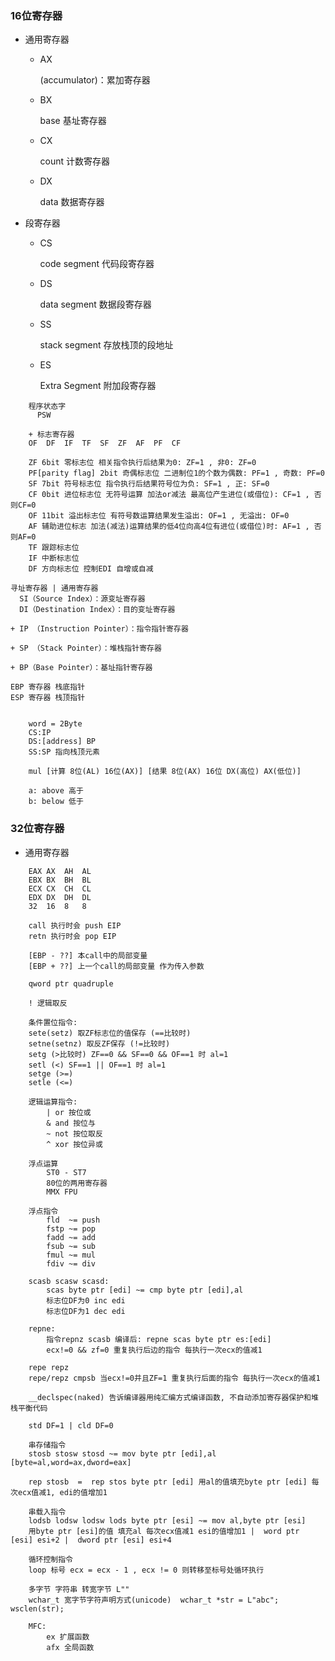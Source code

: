 ### 16位寄存器

+ 通用寄存器

    + AX

      (accumulator)：累加寄存器

    + BX

      base 基址寄存器

    + CX

      count 计数寄存器

    + DX

      data 数据寄存器

+ 段寄存器
    + CS

      code segment 代码段寄存器

    + DS

      data segment 数据段寄存器

    + SS

      stack segment 存放栈顶的段地址

    + ES

      Extra Segment 附加段寄存器

~~~
    程序状态字 
      PSW

    + 标志寄存器
    OF  DF  IF  TF  SF  ZF  AF  PF  CF

    ZF 6bit 零标志位 相关指令执行后结果为0: ZF=1 , 非0: ZF=0
    PF[parity flag] 2bit 奇偶标志位 二进制位1的个数为偶数: PF=1 , 奇数: PF=0
    SF 7bit 符号标志位 指令执行后结果符号位为负: SF=1 , 正: SF=0
    CF 0bit 进位标志位 无符号运算 加法or减法 最高位产生进位(或借位): CF=1 , 否则CF=0
    OF 11bit 溢出标志位 有符号数运算结果发生溢出: OF=1 , 无溢出: OF=0
    AF 辅助进位标志 加法(减法)运算结果的低4位向高4位有进位(或借位)时: AF=1 , 否则AF=0
    TF 跟踪标志位 
    IF 中断标志位
    DF 方向标志位 控制EDI 自增或自减
~~~

    寻址寄存器 | 通用寄存器
      SI（Source Index）：源变址寄存器 
      DI（Destination Index）：目的变址寄存器 

    + IP （Instruction Pointer）：指令指针寄存器

    + SP （Stack Pointer）：堆栈指针寄存器 

    + BP（Base Pointer）：基址指针寄存器 

    EBP 寄存器 栈底指针
    ESP 寄存器 栈顶指针

~~~

    word = 2Byte
    CS:IP
    DS:[address] BP
    SS:SP 指向栈顶元素
    
    mul [计算 8位(AL) 16位(AX)] [结果 8位(AX) 16位 DX(高位) AX(低位)]

    a: above 高于
    b: below 低于
~~~

### 32位寄存器

+ 通用寄存器

~~~
    EAX AX  AH  AL
    EBX BX  BH  BL
    ECX CX  CH  CL
    EDX DX  DH  DL
    32  16  8   8

    call 执行时会 push EIP
    retn 执行时会 pop EIP
    
    [EBP - ??] 本call中的局部变量
    [EBP + ??] 上一个call的局部变量 作为传入参数

    qword ptr quadruple
    
    ! 逻辑取反
    
    条件置位指令: 
    sete(setz) 取ZF标志位的值保存 (==比较时)
    setne(setnz) 取反ZF保存 (!=比较时)
    setg (>比较时) ZF==0 && SF==0 && OF==1 时 al=1
    setl (<) SF==1 || OF==1 时 al=1
    setge (>=)
    setle (<=)

    逻辑运算指令: 
        | or 按位或
        & and 按位与
        ~ not 按位取反
        ^ xor 按位异或
    
    浮点运算
        ST0 - ST7
        80位的两用寄存器
        MMX FPU
        
    浮点指令
        fld  ~= push 
        fstp ~= pop
        fadd ~= add
        fsub ~= sub
        fmul ~= mul
        fdiv ~= div
    
    scasb scasw scasd:
        scas byte ptr [edi] ~= cmp byte ptr [edi],al
        标志位DF为0 inc edi
        标志位DF为1 dec edi
        
    repne:
        指令repnz scasb 编译后: repne scas byte ptr es:[edi]
        ecx!=0 && zf=0 重复执行后边的指令 每执行一次ecx的值减1
    
    repe repz
    repe/repz cmpsb 当ecx!=0并且ZF=1 重复执行后面的指令 每执行一次ecx的值减1
    
    __declspec(naked) 告诉编译器用纯汇编方式编译函数, 不自动添加寄存器保护和堆栈平衡代码

    std DF=1 | cld DF=0 
    
    串存储指令
    stosb stosw stosd ~= mov byte ptr [edi],al   [byte=al,word=ax,dword=eax]
    
    rep stosb  =  rep stos byte ptr [edi] 用al的值填充byte ptr [edi] 每次ecx值减1, edi的值增加1
    
    串载入指令
    lodsb lodsw lodsw lods byte ptr [esi] ~= mov al,byte ptr [esi]
    用byte ptr [esi]的值 填充al 每次ecx值减1 esi的值增加1 |  word ptr [esi] esi+2 |  dword ptr [esi] esi+4

    循环控制指令
    loop 标号 ecx = ecx - 1 , ecx != 0 则转移至标号处循环执行
~~~

~~~
    多字节 字符串 转宽字节 L""
    wchar_t 宽字节字符声明方式(unicode)  wchar_t *str = L"abc";  wsclen(str);
    
    MFC: 
        ex 扩展函数 
        afx 全局函数
~~~